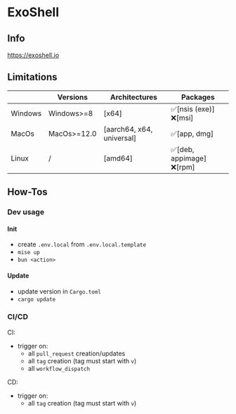 # ExoShell

## Info

https://exoshell.io

## Limitations

|         | Versions    | Architectures             | Packages                  |
| ------- | ----------- | ------------------------- | ------------------------- |
| Windows | Windows>=8  | [x64]                     | ✅[nsis (exe)] ❌[msi]    |
| MacOs   | MacOs>=12.0 | [aarch64, x64, universal] | ✅[app, dmg]              |
| Linux   | /           | [amd64]                   | ✅[deb, appimage] ❌[rpm] |

## How-Tos

### Dev usage

#### Init

- create `.env.local` from `.env.local.template`
- `mise up`
- `bun <action>`

#### Update

- update version in `Cargo.toml`
- `cargo update`

### CI/CD

CI:

- trigger on:
  - all `pull_request` creation/updates
  - all `tag` creation (tag must start with `v`)
  - all `workflow_dispatch`

CD:

- trigger on:
  - all `tag` creation (tag must start with `v`)
